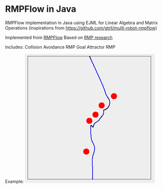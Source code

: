# RMPFlow in Java
RMPFlow implementation in Java using EJML for Linear Algebra and Matrix Operations (inspirations from https://github.com/gtrll/multi-robot-rmpflow)

Implemented from [RMPFlow](https://arxiv.org/abs/1811.07049)
Based on [RMP research](https://arxiv.org/abs/1801.02854)

Includes:
Collision Avoidance RMP
Goal Attractor RMP

Example:
![Test Image 4](https://github.com/ttchalakov/RMPFlow/blob/master/example/CollisionAvoidance.png)
